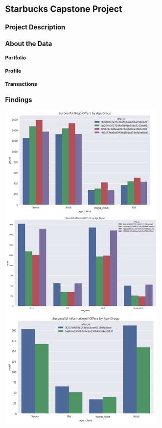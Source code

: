 # Starbucks Capstone Project

## Project Description

## About the Data

### Portfolio

### Profile

### Transactions

## Findings


<img src="https://github.com/andrew-alarcon17/Starbucks_Capstone/blob/main/Charts/Successful%20Bogo%20by%20Age.png" width="500">

<img src="https://github.com/andrew-alarcon17/Starbucks_Capstone/blob/main/Charts/Successful%20Discount%20by%20Age.png" width="500">

<img src="https://github.com/andrew-alarcon17/Starbucks_Capstone/blob/main/Charts/Successful%20Info%20by%20Age.png" width="500">



